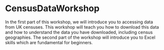# CensusDataWorkshop
In the first part of this workshop, we will introduce you to accessing data from UK censuses. This workshop will teach you how to download this data and how to understand the data you have downloaded, including census geographies.  The second part of the workshop will introduce you to Excel skills which are fundamental for beginners.
